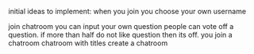 initial ideas to implement:
when you join you choose your own username 

join chatroom 
you can input your own question 
people can vote off a question. if more than half do not like question then its off.
you join a chatroom 
chatroom with titles
create a chatroom
